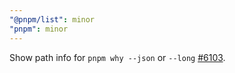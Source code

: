 ```yaml
---
"@pnpm/list": minor
"pnpm": minor
---
```


Show path info for `pnpm why --json` or `--long` [#6103](https://github.com/pnpm/pnpm/issues/6103).

